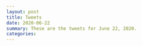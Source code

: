 ```yaml
---
layout: post
title: Tweets
date: 2020-06-22
summary: These are the tweets for June 22, 2020.
categories:
---
```


